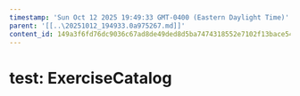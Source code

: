 ```yaml
---
timestamp: 'Sun Oct 12 2025 19:49:33 GMT-0400 (Eastern Daylight Time)'
parent: '[[..\20251012_194933.0a975267.md]]'
content_id: 149a3f6fd76dc9036c67ad8de49ded8d5ba7474318552e7102f13bace54cb0ac
---
```


# test: ExerciseCatalog
